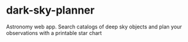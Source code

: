 # dark-sky-planner
Astronomy web app. Search catalogs of deep sky objects and plan your observations with a printable star chart
